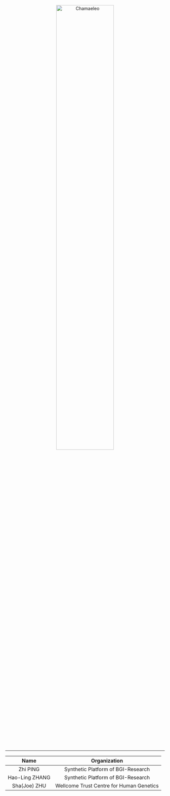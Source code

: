 <p align="center">
<img src="https://github.com/ntpz870817/Chamaeleo/blob/master/logo.png" alt="Chamaeleo" title="Chamaeleo" width="60%"/>
</p>

---

| Name | Organization |
| :-: | :-: |
| Zhi PING | Synthetic Platform of BGI-Research |
| Hao-Ling ZHANG | Synthetic Platform of BGI-Research |
| Sha(Joe) ZHU | Wellcome Trust Centre for Human Genetics |